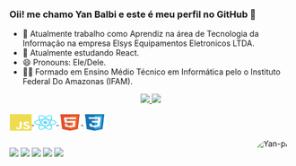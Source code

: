 ### Oii! me chamo Yan Balbi e este é meu perfil no GitHub 👋

- 🔭 Atualmente trabalho como Aprendiz na área de Tecnologia da Informação na empresa Elsys Equipamentos Eletronicos LTDA.
- 🌱 Atualmente estudando React.
- 😄 Pronouns: Ele/Dele.
- 👨‍🎓 Formado em Ensino Médio Técnico em Informática pelo o Instituto Federal Do Amazonas (IFAM).

<div align="center">
  <a href="https://github.com/yanlucasblb">
  <img height="180em" src="https://github-readme-stats.vercel.app/api?username=yanlucasblb&show_icons=true&theme=clear&include_all_commits=true&count_private=true&custom_title=Esses são meus GitHub Stats"/>
  <img height="179em" src="https://github-readme-stats.vercel.app/api/top-langs/?username=yanlucasblb&layout=compact&langs_count=7&theme=clear&custom_title=Liguagens mais utilizadas"/>
</div>
  
<div style="display: inline_block"><br>
  <img align="center" alt="Js" height="30" width="40" src="https://raw.githubusercontent.com/devicons/devicon/master/icons/javascript/javascript-plain.svg">
  <img align="center" alt="React" height="30" width="40" src="https://raw.githubusercontent.com/devicons/devicon/master/icons/react/react-original.svg">
  <img align="center" alt="HTML" height="30" width="40" src="https://raw.githubusercontent.com/devicons/devicon/master/icons/html5/html5-original.svg">
  <img align="center" alt="CSS" height="30" width="40" src="https://raw.githubusercontent.com/devicons/devicon/master/icons/css3/css3-original.svg">

  <img align="right" alt="Yan-pic" height="150" style="border-radius:50px;"
       src="https://media.discordapp.net/attachments/933061971773890684/933063478552461432/11efc024-721e-47f6-9caf-40c092fbbb49.jpg?width=406&height=406">
</div>  
  
##
  
<div> 
  <a href="https://www.instagram.com/lucasbalbi._/" target="_blank"><img src="https://img.shields.io/badge/-Instagram-%23E4405F?style=for-the-badge&logo=instagram&logoColor=white" target="_blank"></a>
 	<a href="https://twitter.com/LucasBalbi_" target="_blank"><img src="https://img.shields.io/badge/Twitter-1DA1F2?style=for-the-badge&logo=twitter&logoColor=white" target="_blank"></a>
 <a href="https://discord.gg/exEnnJG8" target="_blank"><img src="https://img.shields.io/badge/Discord-7289DA?style=for-the-badge&logo=discord&logoColor=white" target="_blank"></a> 
  <a href = "mailto:yan.balbi33@gmail.com"><img src="https://img.shields.io/badge/Gmail-D14836?style=for-the-badge&logo=gmail&logoColor=white" target="_blank"></a>
  <a href="https://www.linkedin.com/in/yan-balbi/" target="_blank"><img src="https://img.shields.io/badge/-LinkedIn-%230077B5?style=for-the-badge&logo=linkedin&logoColor=white" target="_blank"></a> 
 
</div>


